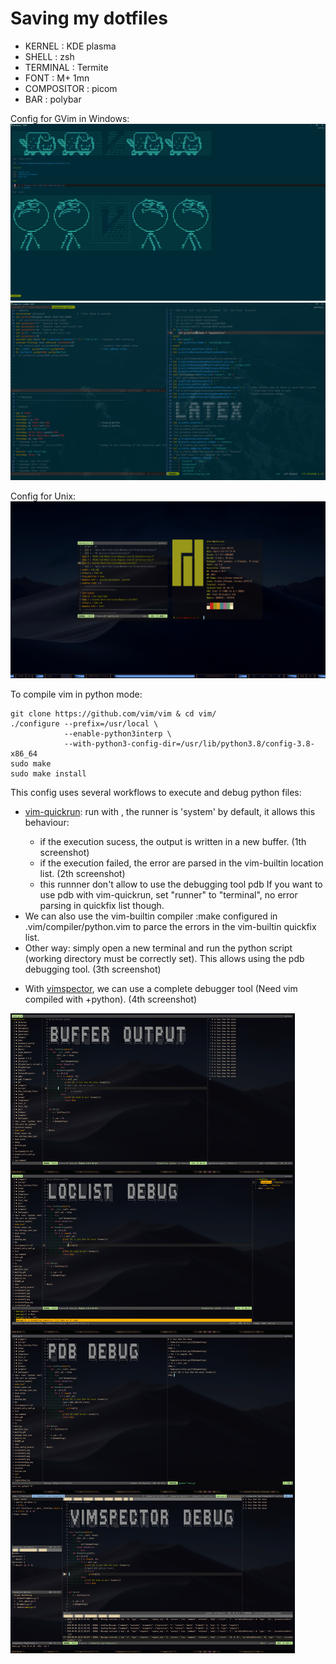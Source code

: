 # Saving my dotfiles

* KERNEL : KDE plasma
* SHELL : zsh
* TERMINAL : Termite
* FONT : M+ 1mn
* COMPOSITOR : picom
* BAR : polybar

Config for GVim in Windows:
![](windows_startify.png)
![](windows.png)


Config for Unix:
![](polybar.png)

To compile vim in python mode:
```
git clone https://github.com/vim/vim & cd vim/
./configure --prefix=/usr/local \
            --enable-python3interp \
            --with-python3-config-dir=/usr/lib/python3.8/config-3.8-x86_64
sudo make
sudo make install
```


This config uses several workflows to execute and debug python files:
* [vim-quickrun](https://github.com/thinca/vim-quickrun): run with <Alt-i>, the runner is 'system' by default, it allows this behaviour:
    - if the execution sucess, the output is written in a new buffer. (1th screenshot)
    - if the execution failed, the error are parsed in the vim-builtin location list. (2th screenshot)
    - this runnner don't allow to use the debugging tool pdb
If you want to use pdb with vim-quickrun, set "runner" to "terminal", no error parsing in quickfix list though.
* We can also use the vim-builtin compiler :make configured in .vim/compiler/python.vim to parce the errors in the vim-builtin quickfix list.
* Other way: simply open a new terminal and run the python script (working directory must be correctly set). This allows using the pdb debugging tool. (3th screenshot)
- With [vimspector](https://github.com/puremourning/vimspector/), we can use a complete debugger tool (Need vim compiled with +python). (4th screenshot)


![](screenshot.png)
